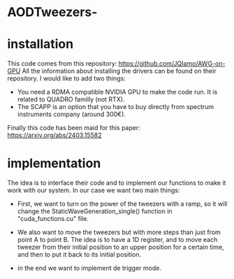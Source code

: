 # AODTweezers-

# installation
This code comes from this repository: https://github.com/JQIamo/AWG-on-GPU All the information about installing the drivers can be found on their repository. I would like to add two things: 
- You need a RDMA compatible NVIDIA GPU to make the code run. It is related to QUADRO familly (not RTX).
- The SCAPP is an option that you have to buy directly from spectrum instruments company (around 300€). 


Finally this code has been maid for this paper: https://arxiv.org/abs/2403.15582
# implementation 

The idea is to interface their code and to implement our functions to make it work with our system. In our case we want two main things:
 - First, we want to turn on the power of the tweezers with a ramp, so it will change the StaticWaveGeneration_single() function in "cuda_functions.cu" file.
 - We also want to move the tweezers but with more steps than just from point A to point B. The idea is to have a 1D register, and to move each tweezer from their initial position to an upper position for a certain time, and then to put it back to its initial position.

 - in the end we want to implement de trigger mode.
